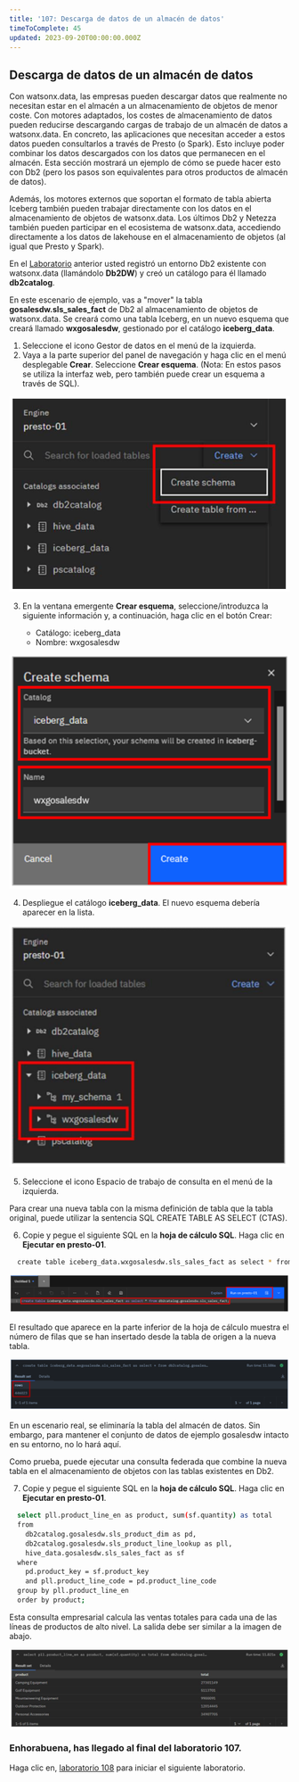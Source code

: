 ```yaml
---
title: '107: Descarga de datos de un almacén de datos'
timeToComplete: 45
updated: 2023-09-20T00:00:00.000Z
---
```

## Descarga de datos de un almacén de datos

Con watsonx.data, las empresas pueden descargar datos que realmente no necesitan estar en el almacén a un almacenamiento de objetos de menor coste. Con motores adaptados, los costes de almacenamiento de datos pueden reducirse descargando cargas de trabajo de un almacén de datos a watsonx.data. En concreto, las aplicaciones que necesitan acceder a estos datos pueden consultarlos a través de Presto (o Spark). Esto incluye poder combinar los datos descargados con los datos que permanecen en el almacén. Esta sección mostrará un ejemplo de cómo se puede hacer esto con Db2 (pero los pasos son equivalentes para otros productos de almacén de datos).

Además, los motores externos que soportan el formato de tabla abierta Iceberg también pueden trabajar directamente con los datos en el almacenamiento de objetos de watsonx.data. Los últimos Db2 y Netezza también pueden participar en el ecosistema de watsonx.data, accediendo directamente a los datos de lakehouse en el almacenamiento de objetos (al igual que Presto y Spark).

En el [Laboratorio](/watsonx/watsonxdata/106) anterior usted registró un entorno Db2 existente con watsonx.data (llamándolo **Db2DW**) y creó un catálogo para él llamado **db2catalog**.

En este escenario de ejemplo, vas a "mover" la tabla **gosalesdw\.sls\_sales\_fact** de Db2 al almacenamiento de objetos de watsonx.data. Se creará como una tabla Iceberg, en un nuevo esquema que creará llamado **wxgosalesdw**, gestionado por el catálogo **iceberg\_data**.

1.  Seleccione el icono Gestor de datos en el menú de la izquierda.
2.  Vaya a la parte superior del panel de navegación y haga clic en el menú desplegable **Crear**. Seleccione **Crear esquema**. (Nota: En estos pasos se utiliza la interfaz web, pero también puede crear un esquema a través de SQL).

![](./images/107/create-schema.png)

3.  En la ventana emergente **Crear esquema**, seleccione/introduzca la siguiente información y, a continuación, haga clic en el botón Crear:

    *   Catálogo: iceberg\_data
    *   Nombre: wxgosalesdw

![](./images/107/create-schema-save.png)

4.  Despliegue el catálogo **iceberg\_data**. El nuevo esquema debería aparecer en la lista.

![](./images/107/create-schema-view.png)

5.  Seleccione el icono Espacio de trabajo de consulta en el menú de la izquierda.

Para crear una nueva tabla con la misma definición de tabla que la tabla original, puede utilizar la sentencia SQL CREATE TABLE AS SELECT (CTAS).

6.  Copie y pegue el siguiente SQL en la **hoja de cálculo SQL**. Haga clic en **Ejecutar en presto-01**.

```bash
  create table iceberg_data.wxgosalesdw.sls_sales_fact as select * from db2catalog.gosalesdw.sls_sales_fact;
```

![](./images/107/create-table.png)

El resultado que aparece en la parte inferior de la hoja de cálculo muestra el número de filas que se han insertado desde la tabla de origen a la nueva tabla.

![](./images/107/create-table-result.png)

En un escenario real, se eliminaría la tabla del almacén de datos. Sin embargo, para mantener el conjunto de datos de ejemplo gosalesdw intacto en su entorno, no lo hará aquí.

Como prueba, puede ejecutar una consulta federada que combine la nueva tabla en el almacenamiento de objetos con las tablas existentes en Db2.

7.  Copie y pegue el siguiente SQL en la **hoja de cálculo SQL**. Haga clic en **Ejecutar en presto-01**.

```bash
  select pll.product_line_en as product, sum(sf.quantity) as total
  from
    db2catalog.gosalesdw.sls_product_dim as pd, 
    db2catalog.gosalesdw.sls_product_line_lookup as pll, 
    hive_data.gosalesdw.sls_sales_fact as sf
  where
    pd.product_key = sf.product_key
    and pll.product_line_code = pd.product_line_code
  group by pll.product_line_en 
  order by product;
```

Esta consulta empresarial calcula las ventas totales para cada una de las líneas de productos de alto nivel. La salida debe ser similar a la imagen de abajo.

![](./images/107/query-result.png)

### Enhorabuena, has llegado al final del laboratorio 107.

Haga clic en, [laboratorio 108](/watsonx/watsonxdata/108) para iniciar el siguiente laboratorio.
